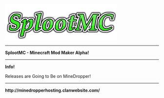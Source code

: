 <img src="logo.png">
<body background="thYET1MXYB.jpg">
<HR>
<b>SplootMC - Minecraft Mod Maker Alpha!</b>
<HR>
<b>Info!</b>
<p>Releases are Going to Be on MineDropper!</p>
<HR>
<b>http://minedropperhosting.clanwebsite.com/</b>
